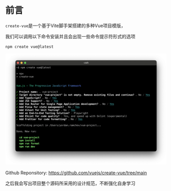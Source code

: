 # 前言
`create-vue`是一个基于Vite脚手架搭建的多种Vue项目模版，

我们可以调用以下命令安装并且会出现一些命令提示符形式的选项

```
npm create vue@latest
```

<p align="center">
  <img src="https://github.com/vuejs/create-vue/blob/main/media/screenshot-cli.png?raw=true" width="800">
</p>

Github Reponsitory: https://github.com/vuejs/create-vue/tree/main

之后我会写出项目整个源码所采用的设计规范，不断强化自身学习